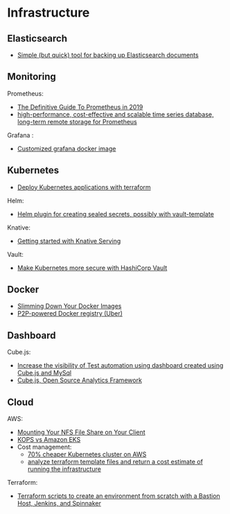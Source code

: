 # Infrastructure

## Elasticsearch
- [Simple (but quick) tool for backing up Elasticsearch documents](https://github.com/whitfin/limber)

## Monitoring

Prometheus:
- [The Definitive Guide To Prometheus in 2019](http://devconnected.com/the-definitive-guide-to-prometheus-in-2019/)
- [high-performance, cost-effective and scalable time series database, long-term remote storage for Prometheus](https://github.com/VictoriaMetrics/VictoriaMetrics)

Grafana :
- [Customized grafana docker image](https://github.com/actano/grafana)

## Kubernetes
- [Deploy Kubernetes applications with terraform](https://koudingspawn.de/kubernetes-terraform-provisioning/)

Helm:
- [Helm plugin for creating sealed secrets, possibly with vault-template](https://github.com/actano/helm-sealed-secrets)

Knative:
- [Getting started with Knative Serving](https://koudingspawn.de/knative-serving/)

Vault:
- [Make Kubernetes more secure with HashiCorp Vault](https://koudingspawn.de/secure-kubernetes-with-vault/)

## Docker
- [Slimming Down Your Docker Images](https://towardsdatascience.com/slimming-down-your-docker-images-275f0ca9337e)
- [P2P-powered Docker registry (Uber)](https://github.com/uber/kraken)

## Dashboard

Cube.js:
- [Increase the visibility of Test automation using dashboard created using Cube.js and MySql](https://medium.com/quick-code/test-automation-analytics-using-cube-js-e3ee0fa84981)
- [Cube.js, Open Source Analytics Framework](https://github.com/statsbotco/cube.js)

## Cloud

AWS:
- [Mounting Your NFS File Share on Your Client](https://docs.aws.amazon.com/storagegateway/latest/userguide/GettingStartedAccessFileShare.html)
- [KOPS vs Amazon EKS](https://keplerworx.com/kops-vs-amazon-eks/)
- Cost management:
  - [70% cheaper Kubernetes cluster on AWS](https://carlosbecker.com/posts/k8s-sandbox-costs/)
  - [analyze terraform template files and return a cost estimate of running the infrastructure](https://github.com/Bjorn248/terraform_cashier)

Terraform:
- [Terraform scripts to create an environment from scratch with a Bastion Host, Jenkins, and Spinnaker](https://github.com/kenzanlabs/spinnaker-terraform)
